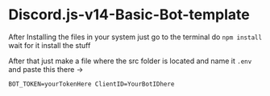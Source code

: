 # Discord.js-v14-Basic-Bot-template

After Installing the files in your system just go to the terminal do `npm install` wait for it install the stuff

After that just make a file where the src folder is located and name it `.env` and paste this there -> 

`BOT_TOKEN=yourTokenHere
ClientID=YourBotIDhere`
